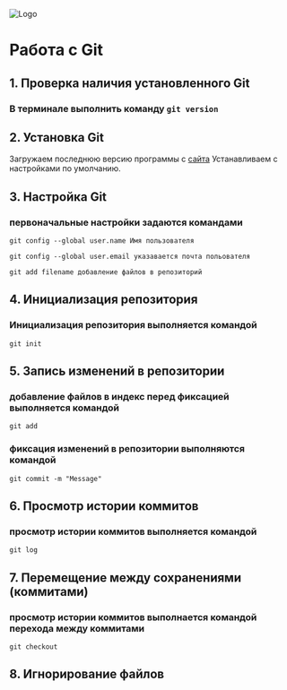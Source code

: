 ![Logo](Images\git_logo.png)

# Работа с Git
## 1. Проверка наличия установленного Git
### В терминале выполнить команду `git version`

## 2. Установка Git
Загружаем последнюю версию программы с [сайта](https://git-scm.com/download/win)
Устанавливаем с настройками по умолчанию.
## 3. Настройка Git
### первоначальные настройки задаются командами
`git config --global user.name Имя пользователя`

`git config --global user.email указавается почта польователя`

`git add filename добавление файлов в репозиторий`

## 4. Инициализация репозитория
### Инициализация репозитория выполняется командой
`git init`
## 5. Запись изменений в репозитории
### добавление файлов в индекс перед фиксацией выполняется командой
`git add`
### фиксация изменений в репозитории выполняются командой
`git commit -m "Message"`

## 6. Просмотр истории коммитов
### просмотр истории коммитов выполняется командой

`git log`

## 7. Перемещение между сохранениями (коммитами)

### просмотр истории коммитов выполнается командой перехода между коммитами
`git checkout`

## 8. Игнорирование файлов


